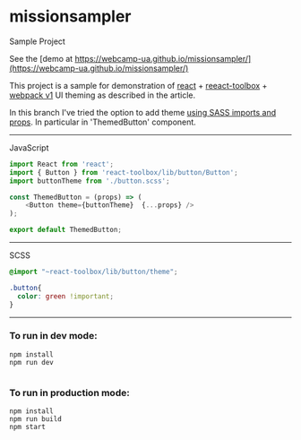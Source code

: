 # missionsampler
Sample Project

See the [demo at https://webcamp-ua.github.io/missionsampler/](https://webcamp-ua.github.io/missionsampler/)

This project is a sample for demonstration of [react](https://facebook.github.io/react/) + [reeact-toolbox](http://react-toolbox.com/#/) + [webpack v1](https://webpack.github.io/) UI theming as described in the article.

In this branch I've tried the option to add theme [using SASS imports and props](https://github.com/react-toolbox/react-toolbox/tree/master#using-sass-imports-and-props). In particular in 'ThemedButton' component.

---
JavaScript

```javascript
import React from 'react';
import { Button } from 'react-toolbox/lib/button/Button';
import buttonTheme from './button.scss';

const ThemedButton = (props) => (
    <Button theme={buttonTheme}  {...props} />
);

export default ThemedButton;
```

---
SCSS

```scss
@import "~react-toolbox/lib/button/theme";

.button{
  color: green !important;
}
```

---

### To run in dev mode:
 
``` 
npm install
npm run dev 
 
```
 
### To run in production mode:
 
``` 
npm install
npm run build
npm start

```

